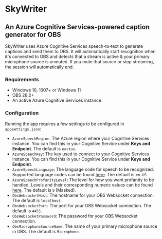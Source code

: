 # SkyWriter
## An Azure Cognitive Services-powered caption generator for OBS

SkyWriter uses Azure Cognitive Services speech-to-text to generate captions and send them to OBS. It will automatically start recognition when
it's connected to OBS and detects that a stream is active & your primary microphone source is unmuted. If you mute that source or stop streaming,
the session will automatically end.

### Requirements

- Windows 10, 1607+ or Windows 11
- OBS 28.0+
- An active Azure Cognitive Services instance

### Configuration

Running the app requires a few settings to be configured in `appsettings.json`:

- `AzureSpeechRegion`: The Azure region where your Cognitive Services instance. You can find this in your Cognitive Service under **Keys and Endpoint**. The default is `eastus`.
- `AzureSpeechKey`: The key used to connect to your Cognitive Services instance. You can find this in your Cognitive Service under **Keys and Endpoint**.
- `AzureSpeechLanguage`: The language code for speech to be recognized. Supported language codes can be found [here](https://learn.microsoft.com/en-us/azure/cognitive-services/speech-service/language-support?tabs=stt-tts#speech-to-text). The default is `en-US`.
- `AzureSpeechProfanityLevel`: The level for how you want profanity to be handled. Levels and their corresponding numeric values can be found [here](https://learn.microsoft.com/en-us/dotnet/api/microsoft.cognitiveservices.speech.profanityoption). The default is `0` (Masked).
- `ObsWebsocketHost`: The hostname for your OBS Websocket connection. The default is `localhost`.
- `ObsWebsocketPort`: The port for your OBS Websocket connection. The default is `4455`.
- `ObsWebsocketPassword`: The password for your OBS Websocket connection.
- `ObsMicrophoneSourceName`: The name of your primary microphone source in OBS. The default is `Microphone`.